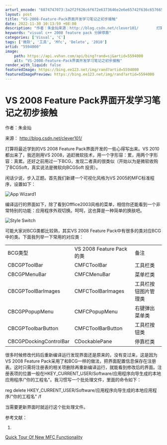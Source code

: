 ```yaml
---
arturl_encode: "6874747073:3a2f2f626c6f672e6373646e2e6e65742f636c657665723130:312f61727469636c652f64657461696c732f35353934303030"
layout: post
title: "VS-2008-Feature-Pack界面开发学习笔记之初步接触"
date: 2022-11-30 10:13:59 +08:00
description: "作者：朱金灿来源：http://blog.csdn.net/clever101/        打算"
keywords: "visual c++ 2008 feature pack 分屏停靠"
categories: ['Visual', 'C']
tags: ['微软', '工具', 'Mfc', 'Delete', '2010']
artid: "5594000"
image:
    path: https://api.vvhan.com/api/bing?rand=sj&artid=5594000
    alt: "VS-2008-Feature-Pack界面开发学习笔记之初步接触"
render_with_liquid: false
featuredImage: https://bing.ee123.net/img/rand?artid=5594000
featuredImagePreview: https://bing.ee123.net/img/rand?artid=5594000
---
```


# VS 2008 Feature Pack界面开发学习笔记之初步接触

作者：朱金灿
  
来源：
<http://blog.csdn.net/clever101/>

打算将最近学到的VS 2008 Feature Pack界面开发的一些心得写出来。VS 2010都出来了，我还刚用VS 2008，追赶微软技术，用一个字形容：累，用两个字形容：真累。还好之前用过一下BCG，发现二者真的很类似（开始以为是微软收购了BCGSoft，真实说法是微软向BCGSoft 投资）。

闲话少说，步入正题。首先我们新建一个可视化风格为VS 2005的MFC标准程序，设置如下：

![App Wizard1](http://usera.imagecave.com/clever101/Program3/App%20Wizard1.JPG)

编译运行的界面如下，除了看到Offfice2003风格的菜单，相信你还能看到一个非常特别的功能：应用程序外观切换。呵呵，这也算是一种简单的换肤吧。

![Style Switch](http://usera.imagecave.com/clever101/Program3/Style%20Switch.JPG)

可能大家对BCG类都比较熟，其实VS 2008 Feature Pack中有很多的类对应BCG中的类。下面我列举一下常用的对应类：

|  |  |  |
| --- | --- | --- |
| BCG类型 | VS 2008 Feature Pack的类 | 备注 |
| CBCGPToolBar | CMFCToolBar | 工具栏类 |
| CBCGPMenuBar | CMFCMenuBar | 菜单栏类 |
| CBCGPToolBarImages | CMFCToolBarImages | 工具栏按钮图片管理类 |
| CBCGPPopupMenu | CMFCPopupMenu | 右键弹出菜单类 |
| CBCGPToolbarButton | CMFCToolBarButton | 工具栏按钮类 |
| CBCGPDockingControlBar | CDockablePane | 停靠栏类 |

很多时候修改代码后重新编译运行发现界面还是原来的，没有变过来，这是因为VS 2008 Feature Pack采用了和BCG一样的做法，把界面配置信息保存在注册表。这时只需将注册表的相关项删除再重新编译运行，就能看到修改后的界面。注册表项的位置一般在HKEY_CURRENT_USER/Software/应用程序向导生成的本地应用程序/"你的工程名"。我习惯写一个批处理文件，里面的命令如下：
  
reg delete HKEY_CURRENT_USER/Software/应用程序向导生成的本地应用程序/"你的工程名" /f

当需要更新界面时就运行这个批处理文件。

参考文献：

1.
[Quick Tour Of New MFC Functionality](http://blogs.msdn.com/vcblog/archive/2007/11/09/quick-tour-of-new-mfc-functionality.aspx)